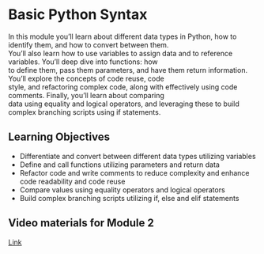 # Basic Python Syntax

In this module you’ll learn about different data types in Python, how to identify them, and how to convert between them.\
You’ll also learn how to use variables to assign data and to reference variables. You’ll deep dive into functions: how\
to define them, pass them parameters, and have them return information. You’ll explore the concepts of code reuse, code\
style, and refactoring complex code, along with effectively using code comments. Finally, you’ll learn about comparing\
data using equality and logical operators, and leveraging these to build complex branching scripts using if statements.

## Learning Objectives

- Differentiate and convert between different data types utilizing variables
- Define and call functions utilizing parameters and return data
- Refactor code and write comments to reduce complexity and enhance code readability and code reuse
- Compare values using equality operators and logical operators
- Build complex branching scripts utilizing if, else and elif statements

## Video materials for Module 2

[Link](https://drive.google.com/drive/folders/1UQXxHwDrmVwwa3Lo6Ub7oQJe6HNWti0p?usp=sharing)